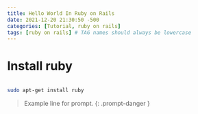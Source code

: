 ```yaml
---
title: Hello World In Ruby on Rails
date: 2021-12-20 21:30:50 -500
categories: [Tutorial, ruby on rails]
tags: [ruby on rails] # TAG names should always be lowercase
---
```




# Install ruby 
```bash 

sudo apt-get install ruby
```


> Example line for prompt.
{: .prompt-danger }

